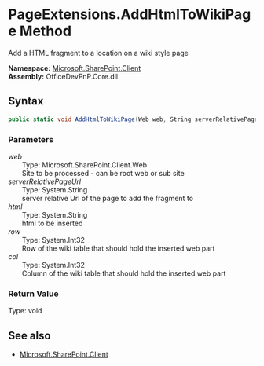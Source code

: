 # PageExtensions.AddHtmlToWikiPage Method  
Add a HTML fragment to a location on a wiki style page  

**Namespace:** [Microsoft.SharePoint.Client](Microsoft.SharePoint.Client.md)  
**Assembly:** OfficeDevPnP.Core.dll  
## Syntax
```C#
public static void AddHtmlToWikiPage(Web web, String serverRelativePageUrl, String html, Int32 row, Int32 col)
```
### Parameters
*web*  
&emsp;&emsp;Type: Microsoft.SharePoint.Client.Web  
&emsp;&emsp;Site to be processed - can be root web or sub site  
*serverRelativePageUrl*  
&emsp;&emsp;Type: System.String  
&emsp;&emsp;server relative Url of the page to add the fragment to  
*html*  
&emsp;&emsp;Type: System.String  
&emsp;&emsp;html to be inserted  
*row*  
&emsp;&emsp;Type: System.Int32  
&emsp;&emsp;Row of the wiki table that should hold the inserted web part  
*col*  
&emsp;&emsp;Type: System.Int32  
&emsp;&emsp;Column of the wiki table that should hold the inserted web part  
### Return Value
Type: void  

## See also
- [Microsoft.SharePoint.Client](Microsoft.SharePoint.Client.md)
